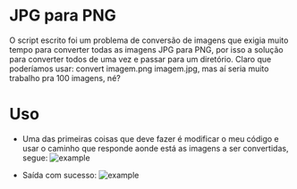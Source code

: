 # JPG para PNG

O script escrito foi um problema de conversão de imagens que exigia muito tempo para converter todas as imagens JPG para PNG, por isso a solução para converter todos de uma vez e passar para um diretório. Claro que poderíamos usar: convert imagem.png imagem.jpg, mas aí seria muito trabalho pra 100 imagens, né? 

# Uso

- Uma das primeiras coisas que deve fazer é modificar o meu código e usar o caminho que responde aonde está as imagens a ser convertidas, segue:
![example](https://i.imgur.com/OD9vJi9.png)

- Saída com sucesso:
![example](https://i.imgur.com/ZTDvqbV.png)
